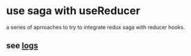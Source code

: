 # use saga with useReducer
a series of aprroaches to try to integrate redux saga with reducer hooks.

## see [logs](https://zhaoyingdu.github.io/useSagaWithReducer/)
